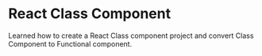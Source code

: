 # React Class Component

Learned how to create a React Class component project and convert Class Component to Functional component.